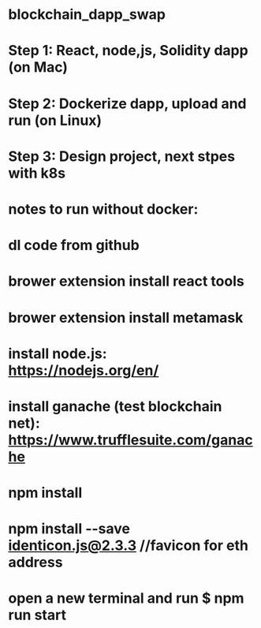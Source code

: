 # blockchain_dapp_swap
# Step 1: React, node,js, Solidity dapp (on Mac)
# Step 2: Dockerize dapp, upload and run (on Linux)
# Step 3: Design project, next stpes with k8s 


# notes to run without docker:
  # dl code from github
  # brower extension install react tools
  # brower extension install metamask
  # install node.js: https://nodejs.org/en/
  # install ganache (test blockchain net): https://www.trufflesuite.com/ganache 
  # npm install
  # npm install --save identicon.js@2.3.3  //favicon for eth address 
  # open a new terminal and run $ npm run start
